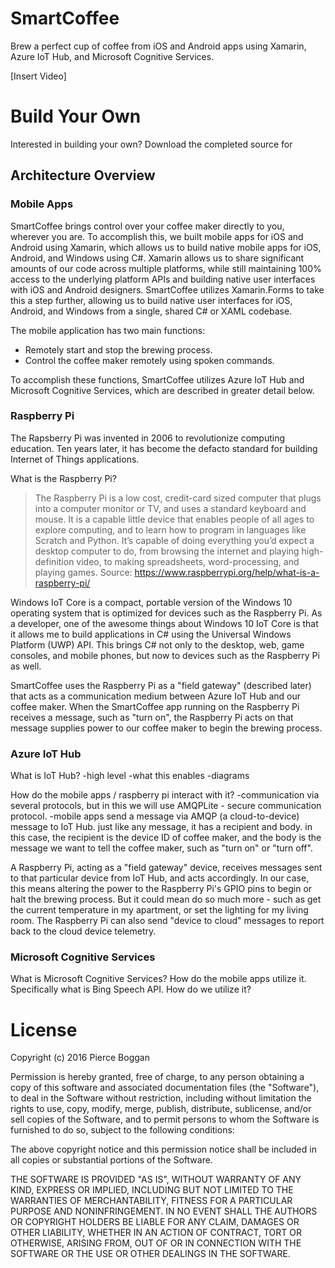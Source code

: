 # SmartCoffee
Brew a perfect cup of coffee from iOS and Android apps using Xamarin, Azure IoT Hub, and Microsoft Cognitive Services.

[Insert Video]

# Build Your Own
Interested in building your own? Download the completed source for 

## Architecture Overview
### Mobile Apps
SmartCoffee brings control over your coffee maker directly to you, wherever you are. To accomplish this, we built mobile apps for iOS and Android using Xamarin, which allows us to build native mobile apps for iOS, Android, and Windows using C#. Xamarin allows us to share significant amounts of our code across multiple platforms, while still maintaining 100% access to the underlying platform APIs and building native user interfaces with iOS and Android designers. SmartCoffee utilizes Xamarin.Forms to take this a step further, allowing us to build native user interfaces for iOS, Android, and Windows from a single, shared C# or XAML codebase.

The mobile application has two main functions:

* Remotely start and stop the brewing process.
* Control the coffee maker remotely using spoken commands.

To accomplish these functions, SmartCoffee utilizes Azure IoT Hub and Microsoft Cognitive Services, which are described in greater detail below.

### Raspberry Pi
The Rapsberry Pi was invented in 2006 to revolutionize computing education. Ten years later, it has become the defacto standard for building Internet of Things applications.

What is the Raspberry Pi?
> The Raspberry Pi is a low cost, credit-card sized computer that plugs into a computer monitor or TV, and uses a standard keyboard and mouse. It is a capable little device that enables people of all ages to explore computing, and to learn how to program in languages like Scratch and Python. It’s capable of doing everything you’d expect a desktop computer to do, from browsing the internet and playing high-definition video, to making spreadsheets, word-processing, and playing games.
Source: https://www.raspberrypi.org/help/what-is-a-raspberry-pi/

Windows IoT Core is a compact, portable version of the Windows 10 operating system that is optimized for devices such as the Raspberry Pi. As a developer, one of the awesome things about Windows 10 IoT Core is that it allows me to build applications in C# using the Universal Windows Platform (UWP) API. This brings C# not only to the desktop, web, game consoles, and mobile phones, but now to devices such as the Raspberry Pi as well.

SmartCoffee uses the Raspberry Pi as a "field gateway" (described later) that acts as a communication medium between Azure IoT Hub and our coffee maker. When the SmartCoffee app running on the Raspberry Pi receives a message, such as "turn on", the Raspberry Pi acts on that message supplies power to our coffee maker to begin the brewing process.

### Azure IoT Hub
What is IoT Hub? 
-high level
-what this enables
-diagrams

How do the mobile apps / raspberry pi interact with it?
-communication via several protocols, but in this we will use AMQPLite - secure communication protocol.
-mobile apps send a message via AMQP (a cloud-to-device) message to IoT Hub. just like any message, it has a recipient and body. in this case, the recipient is the device ID of coffee maker, and the body is the message we want to tell the coffee maker, such as "turn on" or "turn off".

A Raspberry Pi, acting as a "field gateway" device, receives messages sent to that particular device from IoT Hub, and acts accordingly. In our case, this means altering the power to the Raspberry Pi's GPIO pins to begin or halt the brewing process. But it could mean do so much more - such as get the current temperature in my apartment, or set the lighting for my living room. The Raspberry Pi can also send "device to cloud" messages to report back to the cloud device telemetry. 

### Microsoft Cognitive Services
What is Microsoft Cognitive Services? How do the mobile apps utilize it. Specifically what is Bing Speech API. How do we utilize it?

# License
Copyright (c) 2016 Pierce Boggan

Permission is hereby granted, free of charge, to any person obtaining a copy of this software and associated documentation files (the "Software"), to deal in the Software without restriction, including without limitation the rights to use, copy, modify, merge, publish, distribute, sublicense, and/or sell copies of the Software, and to permit persons to whom the Software is furnished to do so, subject to the following conditions:

The above copyright notice and this permission notice shall be included in all copies or substantial portions of the Software.

THE SOFTWARE IS PROVIDED "AS IS", WITHOUT WARRANTY OF ANY KIND, EXPRESS OR IMPLIED, INCLUDING BUT NOT LIMITED TO THE WARRANTIES OF MERCHANTABILITY, FITNESS FOR A PARTICULAR PURPOSE AND NONINFRINGEMENT. IN NO EVENT SHALL THE AUTHORS OR COPYRIGHT HOLDERS BE LIABLE FOR ANY CLAIM, DAMAGES OR OTHER LIABILITY, WHETHER IN AN ACTION OF CONTRACT, TORT OR OTHERWISE, ARISING FROM, OUT OF OR IN CONNECTION WITH THE SOFTWARE OR THE USE OR OTHER DEALINGS IN THE SOFTWARE.
